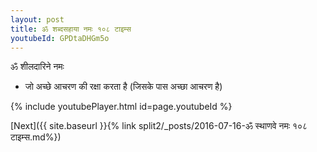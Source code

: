 ```yaml
---
layout: post
title: ॐ शब्दसहाया नमः १०८ टाइम्स
youtubeId: GPDtaDHGm5o
---
```

 
 
 ॐ शीलदारिने नमः  
 
 -  जो अच्छे आचरण की रक्षा करता है (जिसके पास अच्छा आचरण है) 
 
  
 
  
 
 
 
 
 
 


{% include youtubePlayer.html id=page.youtubeId %}
 
[Next]({{ site.baseurl }}{% link  split2/_posts/2016-07-16-ॐ स्थाणवे नमः १०८ टाइम्स.md%})
 
